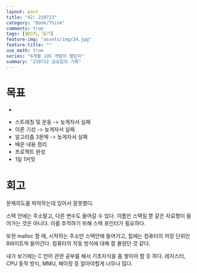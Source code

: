 ```yaml
---
layout: post
title: "42: 210723"
category: "Book/Think"
comments: true
tags: [챌린지, 일기]
feature-img: "assets/img/24.jpg"
feature-title: ""
use_math: true
series: "6개월 iOS 개발자 챌린지"
summary: "210722 금요일의 기록"
---
```





# 목표

* ~~~약먹기~~~
* 스트레칭 및 운동 -> 늦게자서 실패
* 이른 기상 -> 늦게자서 실패
* 알고리즘 3문제 -> 늦게자서 실패
* 배운 내용 정리
* 프로젝트 완성
* 1일 1커밋


# 회고

문제의도를 파악하는데 있어서 잘못했다.

스택 안에는 주소말고, 다른 변수도 들어갈 수 있다. 이름만 스택일 뿐 같은 자료형이 들어가는 것은 아니다. 이를 추적하기 위해 스택 포인터가 필요하다.

또한 malloc 할 때, 시작하는 주소만 스택안에 들어가고, 힙에는 컴퓨터의 저장 단위인 8바이트씩 들어간다. 컴퓨터의 작동 방식에 대해 잘 몰랐던 것 같다.

내가 보기에는 C 언어 관련 공부를 해서 기초지식을 좀 쌓아야 할 듯 하다. 레지스터, CPU 동작 방식, MMU, 페이징 등 알아야할게 너무나 많다.